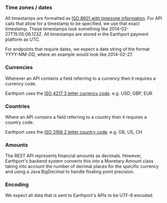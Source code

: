 ### Time zones / dates

All timestamps are formatted as [ISO 8601 with timezone information](https://en.wikipedia.org/wiki/ISO_8601). For API calls that allow for a timestamp to be specified, we use that exact timestamp. These timestamps look something like 2014-02-27T15:05:06.123Z. All timestamps are stored in the Earthport payment platform as UTC.

For endpoints that require dates, we expect a date string of the format YYYY-MM-DD, where an example would look like 2014-02-27.

### Currencies

Wherever an API contains a field referring to a currency then it requires a currency code. 

Earthport uses the [ISO 4217 3 letter currency code](https://en.wikipedia.org/wiki/ISO_4217). e.g. USD, GBP, EUR

### Countries

Where an API contains a field referring to a country then it requires a country code.

Earthport uses the [ISO 3166 2 letter country code](https://en.wikipedia.org/wiki/ISO_3166-1_alpha-2). e.g. GB, US, CH

### Amounts

The REST API represents financial amounts as decimals. However, Earthport's backend system converts this into a Monetary Amount class taking into account the number of decimal places for the specific currency and using a Java BigDecimal to handle floating point precision.

### Encoding

We expect all data that is sent to Earthport's APIs to be UTF-8 encoded.